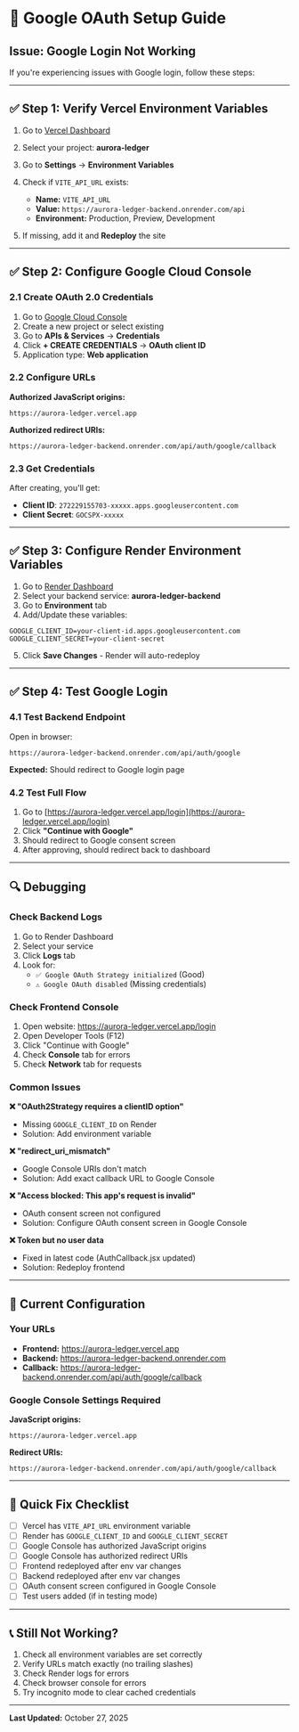 # 🔐 Google OAuth Setup Guide

## Issue: Google Login Not Working

If you're experiencing issues with Google login, follow these steps:

---

## ✅ Step 1: Verify Vercel Environment Variables

1. Go to [Vercel Dashboard](https://vercel.com/dashboard)
2. Select your project: **aurora-ledger**
3. Go to **Settings** → **Environment Variables**
4. Check if `VITE_API_URL` exists:
   - **Name:** `VITE_API_URL`
   - **Value:** `https://aurora-ledger-backend.onrender.com/api`
   - **Environment:** Production, Preview, Development

5. If missing, add it and **Redeploy** the site

---

## ✅ Step 2: Configure Google Cloud Console

### 2.1 Create OAuth 2.0 Credentials

1. Go to [Google Cloud Console](https://console.cloud.google.com/)
2. Create a new project or select existing
3. Go to **APIs & Services** → **Credentials**
4. Click **+ CREATE CREDENTIALS** → **OAuth client ID**
5. Application type: **Web application**

### 2.2 Configure URLs

**Authorized JavaScript origins:**
```
https://aurora-ledger.vercel.app
```

**Authorized redirect URIs:**
```
https://aurora-ledger-backend.onrender.com/api/auth/google/callback
```

### 2.3 Get Credentials

After creating, you'll get:
- **Client ID**: `272229155703-xxxxx.apps.googleusercontent.com`
- **Client Secret**: `GOCSPX-xxxxx`

---

## ✅ Step 3: Configure Render Environment Variables

1. Go to [Render Dashboard](https://dashboard.render.com)
2. Select your backend service: **aurora-ledger-backend**
3. Go to **Environment** tab
4. Add/Update these variables:

```env
GOOGLE_CLIENT_ID=your-client-id.apps.googleusercontent.com
GOOGLE_CLIENT_SECRET=your-client-secret
```

5. Click **Save Changes** - Render will auto-redeploy

---

## ✅ Step 4: Test Google Login

### 4.1 Test Backend Endpoint

Open in browser:
```
https://aurora-ledger-backend.onrender.com/api/auth/google
```

**Expected:** Should redirect to Google login page

### 4.2 Test Full Flow

1. Go to [https://aurora-ledger.vercel.app/login](https://aurora-ledger.vercel.app/login)
2. Click **"Continue with Google"**
3. Should redirect to Google consent screen
4. After approving, should redirect back to dashboard

---

## 🔍 Debugging

### Check Backend Logs

1. Go to Render Dashboard
2. Select your service
3. Click **Logs** tab
4. Look for:
   - `✅ Google OAuth Strategy initialized` (Good)
   - `⚠️ Google OAuth disabled` (Missing credentials)

### Check Frontend Console

1. Open website: https://aurora-ledger.vercel.app/login
2. Open Developer Tools (F12)
3. Click "Continue with Google"
4. Check **Console** tab for errors
5. Check **Network** tab for requests

### Common Issues

**❌ "OAuth2Strategy requires a clientID option"**
- Missing `GOOGLE_CLIENT_ID` on Render
- Solution: Add environment variable

**❌ "redirect_uri_mismatch"**
- Google Console URIs don't match
- Solution: Add exact callback URL to Google Console

**❌ "Access blocked: This app's request is invalid"**
- OAuth consent screen not configured
- Solution: Configure OAuth consent screen in Google Console

**❌ Token but no user data**
- Fixed in latest code (AuthCallback.jsx updated)
- Solution: Redeploy frontend

---

## 📝 Current Configuration

### Your URLs
- **Frontend:** https://aurora-ledger.vercel.app
- **Backend:** https://aurora-ledger-backend.onrender.com
- **Callback:** https://aurora-ledger-backend.onrender.com/api/auth/google/callback

### Google Console Settings Required

**JavaScript origins:**
```
https://aurora-ledger.vercel.app
```

**Redirect URIs:**
```
https://aurora-ledger-backend.onrender.com/api/auth/google/callback
```

---

## 🚀 Quick Fix Checklist

- [ ] Vercel has `VITE_API_URL` environment variable
- [ ] Render has `GOOGLE_CLIENT_ID` and `GOOGLE_CLIENT_SECRET`
- [ ] Google Console has authorized JavaScript origins
- [ ] Google Console has authorized redirect URIs
- [ ] Frontend redeployed after env var changes
- [ ] Backend redeployed after env var changes
- [ ] OAuth consent screen configured in Google Console
- [ ] Test users added (if in testing mode)

---

## 📞 Still Not Working?

1. Check all environment variables are set correctly
2. Verify URLs match exactly (no trailing slashes)
3. Check Render logs for errors
4. Check browser console for errors
5. Try incognito mode to clear cached credentials

---

**Last Updated:** October 27, 2025


